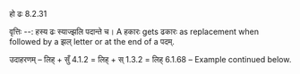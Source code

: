 

 हो ढः 8.2.31 


वृत्तिः --: हस्य ढः स्याज्झलि पदान्ते च। A हकारः gets ढकारः as replacement when followed by a झल् letter or at the end of a पदम्. 


उदाहरणम् – लिह् + सुँ 4.1.2 = लिह् + स् 1.3.2 = लिह् 6.1.68 – Example continued below. 


